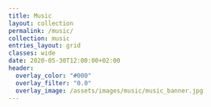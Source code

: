 ```yaml
---
title: Music
layout: collection
permalink: /music/
collection: music
entries_layout: grid
classes: wide
date: 2020-05-30T12:00:00+02:00
header:
  overlay_color: "#000"
  overlay_filter: "0.0"
  overlay_image: /assets/images/music/music_banner.jpg
---
```


